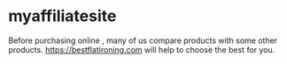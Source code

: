 # myaffiliatesite
Before purchasing online , many of us compare products with some other products. https://bestflatironing.com will help to choose the best for you.
